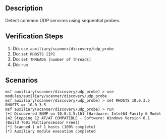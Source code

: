 ## Description

Detect common UDP services using sequential probes.

## Verification Steps

1. Do: `use auxiliary/scanner/discovery/udp_probe`
2. Do: `set RHOSTS [IP]`
5. Do: `set THREADS [number of threads]`
6. Do: `run`

## Scenarios

```
msf auxiliary(scanner/discovery/udp_probe) > use modules/auxiliary/scanner/discovery/udp_probe
msf auxiliary(scanner/discovery/udp_probe) > set RHOSTS 10.0.3.5
RHOSTS => 10.0.3.5
msf auxiliary(scanner/discovery/udp_probe) > run
[+] Discovered SNMP on 10.0.3.5:161 (Hardware: Intel64 Family 6 Model 142 Stepping 12 AT/AT COMPATIBLE - Software: Windows Version 6.1 (Build 7601 Multiprocessor Free))
[*] Scanned 1 of 1 hosts (100% complete)
[*] Auxiliary module execution completed
```
